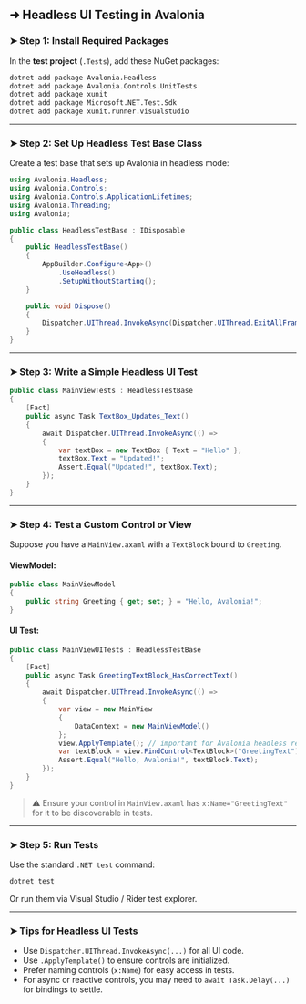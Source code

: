 ## ➜ Headless UI Testing in Avalonia

### ➤ Step 1: Install Required Packages

In the **test project** (`.Tests`), add these NuGet packages:

```bash
dotnet add package Avalonia.Headless
dotnet add package Avalonia.Controls.UnitTests
dotnet add package xunit
dotnet add package Microsoft.NET.Test.Sdk
dotnet add package xunit.runner.visualstudio
```

---

### ➤ Step 2: Set Up Headless Test Base Class

Create a test base that sets up Avalonia in headless mode:

```csharp
using Avalonia.Headless;
using Avalonia.Controls;
using Avalonia.Controls.ApplicationLifetimes;
using Avalonia.Threading;
using Avalonia;

public class HeadlessTestBase : IDisposable
{
    public HeadlessTestBase()
    {
        AppBuilder.Configure<App>()
            .UseHeadless()
            .SetupWithoutStarting();
    }

    public void Dispose()
    {
        Dispatcher.UIThread.InvokeAsync(Dispatcher.UIThread.ExitAllFrames).Wait();
    }
}
```

---

### ➤ Step 3: Write a Simple Headless UI Test

```csharp
public class MainViewTests : HeadlessTestBase
{
    [Fact]
    public async Task TextBox_Updates_Text()
    {
        await Dispatcher.UIThread.InvokeAsync(() =>
        {
            var textBox = new TextBox { Text = "Hello" };
            textBox.Text = "Updated!";
            Assert.Equal("Updated!", textBox.Text);
        });
    }
}
```

---

### ➤ Step 4: Test a Custom Control or View

Suppose you have a `MainView.axaml` with a `TextBlock` bound to `Greeting`.

#### ViewModel:

```csharp
public class MainViewModel
{
    public string Greeting { get; set; } = "Hello, Avalonia!";
}
```

#### UI Test:

```csharp
public class MainViewUITests : HeadlessTestBase
{
    [Fact]
    public async Task GreetingTextBlock_HasCorrectText()
    {
        await Dispatcher.UIThread.InvokeAsync(() =>
        {
            var view = new MainView
            {
                DataContext = new MainViewModel()
            };
            view.ApplyTemplate(); // important for Avalonia headless rendering
            var textBlock = view.FindControl<TextBlock>("GreetingText");
            Assert.Equal("Hello, Avalonia!", textBlock.Text);
        });
    }
}
```

> ⚠️ Ensure your control in `MainView.axaml` has `x:Name="GreetingText"` for it to be discoverable in tests.

---

### ➤ Step 5: Run Tests

Use the standard `.NET test` command:

```bash
dotnet test
```

Or run them via Visual Studio / Rider test explorer.

---

### ➤ Tips for Headless UI Tests

- Use `Dispatcher.UIThread.InvokeAsync(...)` for all UI code.
- Use `.ApplyTemplate()` to ensure controls are initialized.
- Prefer naming controls (`x:Name`) for easy access in tests.
- For async or reactive controls, you may need to `await Task.Delay(...)` for bindings to settle.
